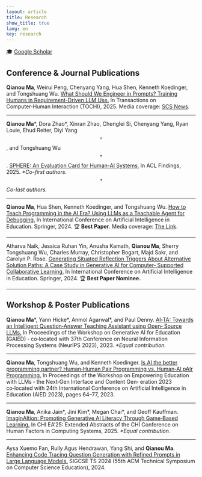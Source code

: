 ```yaml
---
layout: article
title: Research
show_title: true
lang: en
key: research
---
```


<!-- temporary solution, switch to https://jekyll-themes.com/alshedivat/al-folio -->

<!-- ## In Submission -->


🎓 [Google Scholar](https://scholar.google.com/citations?user=3EAMFQIAAAAJ&hl=en)

## Conference & Journal Publications


**Qianou Ma**, Weirui Peng, Chenyang Yang, Hua Shen, Kenneth Koedinger, and Tongshuang Wu. [What Should We Engineer in Prompts? Training Humans in Requirement-Driven LLM Use.](https://arxiv.org/abs/2409.08775) In Transactions on Computer‑Human Interaction (TOCHI), 2025. Media coverage: [SCS News](https://www.cs.cmu.edu/news/2025/prompt-training).

*** 

**Qianou Ma**\*, Dora Zhao\*, Xinran Zhao, Chenglei Si, Chenyang Yang, Ryan Louie, Ehud Reiter, Diyi Yang$$ ^\dagger $$, and Tongshuang Wu$$^\dagger$$.
[SPHERE: An Evaluation Card for Human-AI Systems.](https://sphere-eval.github.io/) In ACL Findings, 2025. *\*Co-first authors. $$^\dagger$$Co-last authors.*

*** 

**Qianou Ma**, Hua Shen, Kenneth Koedinger, and Tongshuang Wu. [How to Teach Programming in the AI Era? Using LLMs as a Teachable
Agent for Debugging.](https://arxiv.org/abs/2310.05292) In International Conference on Artificial Intelligence in Education. Springer, 2024. 🏆 **Best Paper**. Media coverage: [The Link](https://magazine.cs.cmu.edu/promoting-critical-thinking-in-ai-education-models#:~:text=Award).

*** 

Atharva Naik, Jessica Ruhan Yin, Anusha Kamath, **Qianou Ma**, Sherry Tongshuang Wu, Charles Murray, Christopher Bogart, Majd Sakr, and Carolyn P. Rose. [Generating Situated Reflection Triggers About Alternative Solution Paths: A Case Study in Generative AI for Computer‑
Supported Collaborative Learning.](https://arxiv.org/abs/2404.18262) In International Conference on Artificial Intelligence in Education. Springer, 2024. 🏆 **Best Paper Nominee.**

***


## Workshop & Poster Publications


**Qianou Ma**\*, Yann Hicke\*, Anmol Agarwal\*, and Paul Denny. [AI‑TA: Towards an Intelligent Question‑Answer Teaching Assistant using Open‑
Source LLMs.](http://arxiv.org/abs/2311.02775) In Proceedings of the Workshop on Generative AI for Education (GAIED) ‑ co‑located with 37th Conference on Neural Information
Processing Systems (NeurIPS 2023), 2023. *\*Equal contribution.*

*** 

**Qianou Ma**, Tongshuang Wu, and Kenneth Koedinger. [Is AI the better programming partner? Human‑Human Pair Programming vs.
Human‑Al pAIr Programming.](https://arxiv.org/abs/2306.05153) In Proceedings of the Workshop on Empowering Education with LLMs ‑ the Next‑Gen Interface and Content Gen‑
eration 2023 co‑located with 24th International Conference on Artificial Intelligence in Education (AIED 2023), pages 64–77, 2023.

***

**Qianou Ma**, Anika Jain\*, Jini Kim\*, Megan Chai\*, and Geoff Kauffman. [ImaginAItion: Promoting Generative AI Literacy Through Game‑Based Learning.](https://doi.org/10.1145/3706599.3719844) In CHI EA’25: Extended Abstracts of the CHI Conference on Human Factors in Computing Systems, 2025. *\*Equal contribution.*

***

Aysa Xuemo Fan, Rully Agus Hendrawan, Yang Shi, and **Qianou Ma**. [Enhancing Code Tracing Question Generation with Refined Prompts
in Large Language Models.](https://dl.acm.org/doi/abs/10.1145/3626253.3635624) SIGCSE TS 2024 (55th ACM Technical Symposium on Computer Science Education), 2024.
